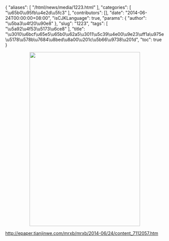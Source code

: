 {
    "aliases": [
        "/html/news/media/1223.html"
    ],
    "categories": [
        "\u65b0\u95fb\u4e2d\u5fc3"
    ],
    "contributors": [],
    "date": "2014-06-24T00:00:00+08:00",
    "isCJKLanguage": true,
    "params": {
        "author": "\u5ba3\u4f20\u90e8"
    },
    "slug": "1223",
    "tags": [
        "\u5a92\u4f53\u5173\u6ce8"
    ],
    "title": "\u3010\u6bcf\u65e5\u65b0\u62a5\u3011\u5c39\u4e00\u9e23\uff1a\u975e\u5178\u578b\u7684\u8bed\u8a00\u201c\u5b66\u9738\u201d",
    "toc": true
}


<img
    src="https://cdn.tfls.online/mirror/full/3901443ae460e46d00116ff78bc57394daca3522.jpg"
    style="display:block;margin-left:auto;margin-right:auto;"
    decoding="async"
    fetchpriority="auto"
    loading="lazy"
    height="550"
    width="350"
/>




<http://epaper.tianjinwe.com/mrxb/mrxb/2014-06/24/content_7112057.htm>


